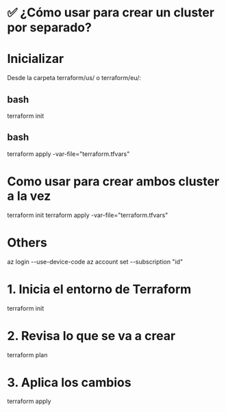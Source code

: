 # ✅ ¿Cómo usar para crear un cluster por separado?
# Inicializar
Desde la carpeta terraform/us/ o terraform/eu/:

## bash
terraform init

## bash
terraform apply -var-file="terraform.tfvars"

# Como usar para crear ambos cluster a la vez
terraform init
terraform apply -var-file="terraform.tfvars"

# Others
az login --use-device-code
az account set --subscription "id"

# 1. Inicia el entorno de Terraform
terraform init

# 2. Revisa lo que se va a crear
terraform plan

# 3. Aplica los cambios
terraform apply